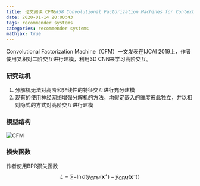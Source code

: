 ```yaml
---
title: 论文阅读 CFM&#58 Convolutional Factorization Machines for Context-Aware Recommendation
date: 2020-01-14 20:00:43
tags: recommender systems
categories: recommender systems
mathjax: true
---
```


Convolutional Factorization Machine（CFM）一文发表在IJCAI 2019上，作者使用叉积对二阶交互进行建模，利用3D CNN来学习高阶交互。

<!--more-->

### 研究动机

1. 分解机无法对高阶和非线性的特征交互进行充分建模
2. 现有的使用神经网络增强分解机的方法，均假定嵌入的维度彼此独立，并以相对隐式的方式对高阶交互进行建模

### 模型结构

![CFM](/static/images/cfm.png)

### 损失函数

作者使用BPR损失函数
$$
L = \sum - \ln \sigma(\hat y_{CFM} (\mathbf{x}^+) - \hat y_{CFM} (\mathbf{x}^-))
$$
